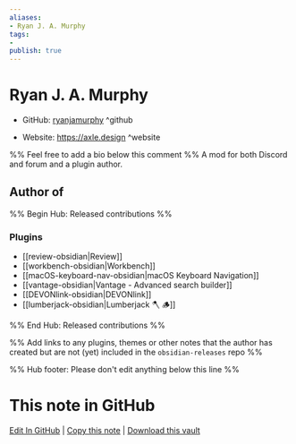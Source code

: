 ```yaml
---
aliases:
- Ryan J. A. Murphy
tags:
- 
publish: true
---
```


# Ryan J. A. Murphy

- GitHub: [ryanjamurphy](https://github.com/ryanjamurphy/) ^github
<!-- - Discord: `@` ^discord-->
- Website: <https://axle.design> ^website
<!-- - [[Publish sites|Publish site]]: ^publish-->

%% Feel free to add a bio below this comment %%
A mod for both Discord and forum and a plugin author.


## Author of

%% Begin Hub: Released contributions %%
### Plugins
- [[review-obsidian|Review]]
- [[workbench-obsidian|Workbench]]
- [[macOS-keyboard-nav-obsidian|macOS Keyboard Navigation]]
- [[vantage-obsidian|Vantage - Advanced search builder]]
- [[DEVONlink-obsidian|DEVONlink]]
- [[lumberjack-obsidian|Lumberjack 🪓 🪵]]

%% End Hub: Released contributions %%

%% Add links to any plugins, themes or other notes that the author has created but are not (yet) included in the `obsidian-releases` repo %%

<!--
### Unlisted plugins

- 
-->

<!--
### Others

- 
-->

<!--
## Sponsor this author

- [[GitHub sponsors]]: [Sponsor @ryanjamurphy on GitHub Sponsors](https://github.com/sponsors/ryanjamurphy) ^github-sponsor
- [[Buy me a coffee]]: ^buy-me-a-coffee
- [[PayPal]]: ^paypal
- [[Patreon]]: ^patreon

-->

<!--
## Follow this author

- [[YouTube Channels|On YouTube]]: ^youtube
- Twitter: ^twitter
- ...
-->

%% Hub footer: Please don't edit anything below this line %%

# This note in GitHub

<span class="git-footer">[Edit In GitHub](https://github.dev/obsidian-community/obsidian-hub/blob/main/01%20-%20Community/People/ryanjamurphy.md "git-hub-edit-note") | [Copy this note](https://raw.githubusercontent.com/obsidian-community/obsidian-hub/main/01%20-%20Community/People/ryanjamurphy.md "git-hub-copy-note") | [Download this vault](https://github.com/obsidian-community/obsidian-hub/archive/refs/heads/main.zip "git-hub-download-vault") </span>
